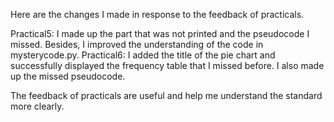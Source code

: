Here are the changes I made in response to the feedback of practicals.

Practical5: 
I made up the part that was not printed and the pseudocode I missed. Besides, 
I improved the understanding of the code in mysterycode.py.
Practical6:
I added the title of the pie chart and successfully displayed the frequency 
table that I missed before. I also made up the missed pseudocode.

The feedback of practicals are useful and help me understand the standard more
clearly.
